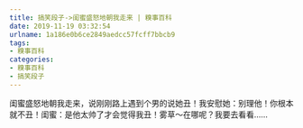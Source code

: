 ```yaml
---
title: 搞笑段子->闺蜜盛怒地朝我走来 | 糗事百科
date: 2019-11-19 03:32:54
urlname: 1a186e0b6ce2849aedcc57fcff7bbcb9
tags: 
- 糗事百科
categories:
- 糗事百科
- 搞笑段子
---
```

闺蜜盛怒地朝我走来，说刚刚路上遇到个男的说她丑！我安慰她：别理他！你根本就不丑！闺蜜：是他太帅了才会觉得我丑！雾草～在哪呢？我要去看看……


